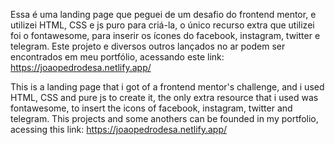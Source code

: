 Essa é uma landing page que peguei de um desafio do frontend mentor, e utilizei HTML, CSS e js puro para criá-la, o único recurso extra que utilizei foi o fontawesome, para inserir os ícones do facebook, instagram, twitter e telegram.
Este projeto e diversos outros lançados no ar podem ser encontrados em meu portfólio, acessando este link: https://joaopedrodesa.netlify.app/

This is a landing page that i got of a frontend mentor's challenge, and i used HTML, CSS and pure js to create it, the only extra resource that i used was fontawesome, to insert the icons of facebook, instagram, twitter and telegram.
This projects and some anothers can be founded in my portfolio, acessing this link: https://joaopedrodesa.netlify.app/
